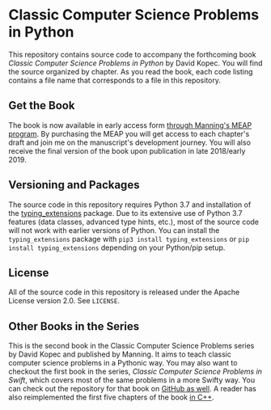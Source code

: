 # Classic Computer Science Problems in Python
This repository contains source code to accompany the forthcoming book *Classic Computer Science Problems in Python* by David Kopec. You will find the source organized by chapter. As you read the book, each code listing contains a file name that corresponds to a file in this repository.

## Get the Book
The book is now available in early access form [through Manning's MEAP program](https://www.manning.com/books/classic-computer-science-problems-in-python). By purchasing the MEAP you will get access to each chapter's draft and join me on the manuscript's development journey. You will also receive the final version of the book upon publication in late 2018/early 2019.

## Versioning and Packages
The source code in this repository requires Python 3.7 and installation of the [typing_extensions](https://github.com/python/typing/tree/master/typing_extensions) package. Due to its extensive use of Python 3.7 features (data classes, advanced type hints, etc.), most of the source code will not work with earlier versions of Python. You can install the `typing_extensions` package with `pip3 install typing_extensions` or `pip install typing_extensions` depending on your Python/pip setup.

## License
All of the source code in this repository is released under the Apache License version 2.0. See `LICENSE`.

## Other Books in the Series
This is the second book in the Classic Computer Science Problems series by David Kopec and published by Manning. It aims to teach classic computer science problems in a Pythonic way. You may also want to checkout the first book in the series, *Classic Computer Science Problems in Swift*, which covers most of the same problems in a more Swifty way. You can check out the repository for that book on [GitHub as well](https://github.com/davecom/ClassicComputerScienceProblemsInSwift). A reader has also reimplemented the first five chapters of the book [in C++](https://github.com/araya-andres/classic_computer_sci).
